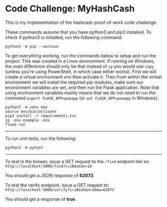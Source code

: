 # Code Challenge: MyHashCash

This is my implementation of the hashcash proof-of-work code challenge.

These commands assume that you have python3 and pip3 installed. To check if python3 is installed, run the following command:
```
python3 -m pip --version
```

To get everything working, run the commands below to setup and run the project. This was created in a Linux environment. If running on Windows, the main difference should only be that instead of `cp` you would use `copy` (unless you're using PowerShell, in which case either works). First we will create a virtual environment *env* then activate it. Then from within the virtual environment we will install the required pip modules, make sure our environment variables are set, and then run the Flask application. Note that using environment variables mainly means that we do not need to run the command `export FLASK_APP=powapp` (or `set FLASK_APP=powapp` in Windows).

```
python3 -m venv env
source env/bin/activate
pip3 install -r requirements.txt
cp .env.example .env
flask run
```

---

To run unit tests, run the following:
```
python3 -m pytest
```
---
To test in the brower, issue a GET request to the `/find` endpont like so:
`http://localhost:5000/find?c=iBeat&n=16`

You should get a JSON response of **62073**.

To test the verify endpoint, issue a GET request to:
`http://localhost:5000/verify?c=iBeat&n=16&w=62073`

You should get a response of **true**.